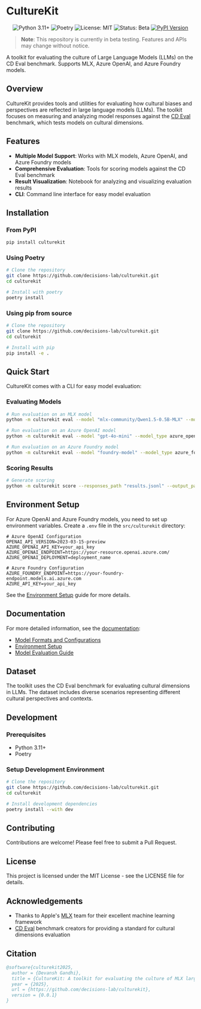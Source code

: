 # CultureKit

<p align="center">
    <img src="https://img.shields.io/badge/python-3.11+-black.svg" alt="Python 3.11+"/>
    <img src="https://img.shields.io/badge/packaging-poetry-black.svg" alt="Poetry"/>
    <img src="https://img.shields.io/badge/License-MIT-black.svg" alt="License: MIT"/>
    <img src="https://img.shields.io/badge/status-beta-black.svg" alt="Status: Beta"/>
    <a href="https://pypi.org/project/culturekit/"><img src="https://img.shields.io/pypi/v/culturekit.svg" alt="PyPI Version"/></a>
</p>

> **Note**: This repository is currently in beta testing. Features and APIs may change without notice.

A toolkit for evaluating the culture of Large Language Models (LLMs) on the CD Eval benchmark. Supports MLX, Azure OpenAI, and Azure Foundry models.

## Overview

CultureKit provides tools and utilities for evaluating how cultural biases and perspectives are reflected in large language models (LLMs). The toolkit focuses on measuring and analyzing model responses against the [CD Eval](https://doi.org/10.48550/arXiv.2311.16421) benchmark, which tests models on cultural dimensions.

## Features

- **Multiple Model Support**: Works with MLX models, Azure OpenAI, and Azure Foundry models
- **Comprehensive Evaluation**: Tools for scoring models against the CD Eval benchmark
- **Result Visualization**: Notebook for analyzing and visualizing evaluation results
- **CLI**: Command line interface for easy model evaluation

## Installation

### From PyPI

```bash
pip install culturekit
```

### Using Poetry

```bash
# Clone the repository
git clone https://github.com/decisions-lab/culturekit.git
cd culturekit

# Install with poetry
poetry install
```

### Using pip from source

```bash
# Clone the repository
git clone https://github.com/decisions-lab/culturekit.git
cd culturekit

# Install with pip
pip install -e .
```

## Quick Start

CultureKit comes with a CLI for easy model evaluation:

### Evaluating Models

```bash
# Run evaluation on an MLX model
python -m culturekit eval --model "mlx-community/Qwen1.5-0.5B-MLX" --model_type mlx

# Run evaluation on an Azure OpenAI model
python -m culturekit eval --model "gpt-4o-mini" --model_type azure_openai --azure_deployment "deployment-name"

# Run evaluation on an Azure Foundry model
python -m culturekit eval --model "foundry-model" --model_type azure_foundry
```

### Scoring Results

```bash
# Generate scoring
python -m culturekit score --responses_path "results.jsonl" --output_path "scores.json"
```

## Environment Setup

For Azure OpenAI and Azure Foundry models, you need to set up environment variables. Create a `.env` file in the `src/culturekit` directory:

```
# Azure OpenAI Configuration
OPENAI_API_VERSION=2023-03-15-preview
AZURE_OPENAI_API_KEY=your_api_key
AZURE_OPENAI_ENDPOINT=https://your-resource.openai.azure.com/
AZURE_OPENAI_DEPLOYMENT=deployment_name

# Azure Foundry Configuration
AZURE_FOUNDRY_ENDPOINT=https://your-foundry-endpoint.models.ai.azure.com
AZURE_API_KEY=your_api_key
```

See the [Environment Setup](docs/environment_setup.md) guide for more details.

## Documentation

For more detailed information, see the [documentation](docs/index.md):

- [Model Formats and Configurations](docs/model_formats.md)
- [Environment Setup](docs/environment_setup.md)
- [Model Evaluation Guide](docs/model_eval.md)

## Dataset

The toolkit uses the CD Eval benchmark for evaluating cultural dimensions in LLMs. The dataset includes diverse scenarios representing different cultural perspectives and contexts.

## Development

### Prerequisites

- Python 3.11+
- Poetry

### Setup Development Environment

```bash
# Clone the repository
git clone https://github.com/decisions-lab/culturekit.git
cd culturekit

# Install development dependencies
poetry install --with dev
```

## Contributing

Contributions are welcome! Please feel free to submit a Pull Request.

## License

This project is licensed under the MIT License - see the LICENSE file for details.

## Acknowledgements

- Thanks to Apple's [MLX](https://github.com/ml-explore/mlx) team for their excellent machine learning framework
- [CD Eval](https://doi.org/10.48550/arXiv.2311.16421) benchmark creators for providing a standard for cultural dimensions evaluation

## Citation

```bibtex
@software{culturekit2025,
  author = {Devansh Gandhi},
  title = {CultureKit: A toolkit for evaluating the culture of MLX large language models},
  year = {2025},
  url = {https://github.com/decisions-lab/culturekit},
  version = {0.0.1}
}
```
